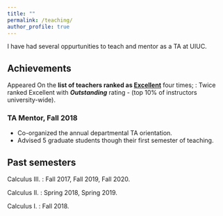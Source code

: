 ```yaml
---
title: ""
permalink: /teaching/
author_profile: true
---
```

I have had several oppurtunities to teach and mentor as a TA at UIUC.

## Achievements

Appeared On the <b>list of teachers ranked as <a href="https://citl.illinois.edu/citl-101/measurement-evaluation/teaching-evaluation/teaching-evaluations-(ices)/teachers-ranked-as-excellent" target="_blank"> Excellent</a></b> four times; 
: Twice ranked Excellent with <b>_Outstanding_</b> rating - (top 10% of instructors university-wide).

### TA Mentor, Fall 2018
* Co-organized the annual departmental TA orientation.
* Advised 5 graduate students though their first semester of teaching.

## Past semesters

Calculus III.
: Fall 2017, Fall 2019, Fall 2020.

Calculus II.
: Spring 2018, Spring 2019.

Calculus I.
: Fall 2018.  
